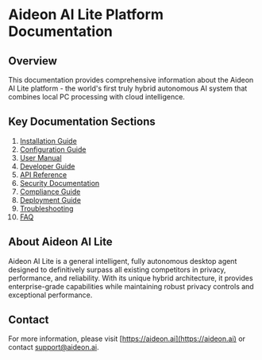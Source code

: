 # Aideon AI Lite Platform Documentation

## Overview

This documentation provides comprehensive information about the Aideon AI Lite platform - the world's first truly hybrid autonomous AI system that combines local PC processing with cloud intelligence.

## Key Documentation Sections

1. [Installation Guide](installation_guide.md)
2. [Configuration Guide](configuration_guide.md)
3. [User Manual](user_manual.md)
4. [Developer Guide](developer_guide.md)
5. [API Reference](api_reference.md)
6. [Security Documentation](security_documentation.md)
7. [Compliance Guide](compliance_guide.md)
8. [Deployment Guide](deployment_guide.md)
9. [Troubleshooting](troubleshooting.md)
10. [FAQ](faq.md)

## About Aideon AI Lite

Aideon AI Lite is a general intelligent, fully autonomous desktop agent designed to definitively surpass all existing competitors in privacy, performance, and reliability. With its unique hybrid architecture, it provides enterprise-grade capabilities while maintaining robust privacy controls and exceptional performance.

## Contact

For more information, please visit [https://aideon.ai](https://aideon.ai) or contact support@aideon.ai.
